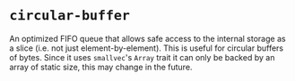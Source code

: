 # `circular-buffer`

An optimized FIFO queue that allows safe access to the internal storage as a slice (i.e. not
just element-by-element). This is useful for circular buffers of bytes. Since it uses
`smallvec`'s `Array` trait it can only be backed by an array of static size, this may change in
the future.
